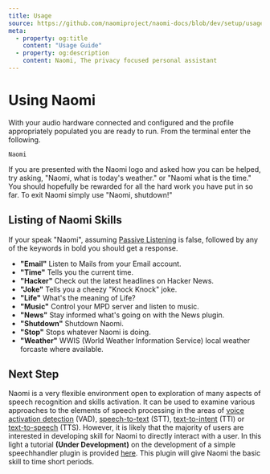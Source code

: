 ```yaml
---
title: Usage
source: https://github.com/naomiproject/naomi-docs/blob/dev/setup/usage.md
meta:
  - property: og:title
    content: "Usage Guide"
  - property: og:description
    content: Naomi, The privacy focused personal assistant
---
```


# Using Naomi

With your audio hardware connected and configured and the profile appropriately populated 
you are ready to run. From the terminal enter the following.
```
Naomi
```
If you are presented with the Naomi logo and asked how you can be helped, try asking, 
"Naomi, what is today's weather." or "Naomi what is the time." You should 
hopefully be rewarded for all the hard work you have put in so far. To exit Naomi simply use 
"Naomi, shutdown!"  

## Listing of Naomi Skills
If your speak "Naomi", assuming [Passive Listening](profile.html) is false, followed by any 
of the keywords in bold you should get a response.

- **"Email"** Listen to Mails from your Email account.  
- **"Time"** Tells you the current time.
- **"Hacker"** Check out the latest headlines on Hacker News.
- **"Joke"** Tells you a cheezy "Knock Knock" joke.
- **"Life"** What's the meaning of Life?
- **"Music"** Control your MPD server and listen to music.
- **"News"** Stay informed what's going on with the News plugin.
- **"Shutdown"** Shutdown Naomi.
- **"Stop"** Stops whatever Naomi is doing.
- **"Weather"** WWIS (World Weather Information Service) local weather forcaste where available.

## Next Step

Naomi is a very flexible environment open to exploration of many aspects of speech 
recognition and skills activation. It can be used to examine various approaches to 
the elements of speech processing in the areas of 
[voice activation detection](./configuration/vads.html) (VAD),
[speech-to-text](./configuration/stt.html) (STT), 
[text-to-intent](./configuration/tti.html) (TTI) or 
[text-to-speech](./configuration/tts.html) (TTS). However, it is likely
that the majority of users are interested in developing skill for Naomi to directly 
interact with a user. In this light a tutorial **(Under Development)** on the development of a simple speechhandler 
plugin is provided [here](tutorial.html). This plugin will give Naomi the basic skill to
time short periods.

<DocPreviousVersions/>
<EditPageLink/>
